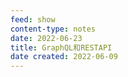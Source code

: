 ```yaml
---
feed: show
content-type: notes
date: 2022-06-23
title: GraphQL和RESTAPI
date created: 2022-06-09
---
```

